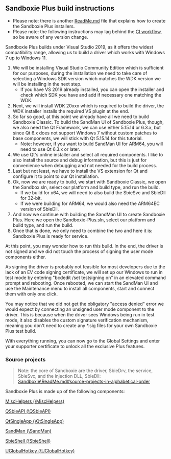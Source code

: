 ## Sandboxie Plus build instructions

- Please note: there is another [ReadMe.md](../Installer/ReadMe.md) file that explains how to create the Sandboxie Plus installers.
- Please note: the following instructions may lag behind the [CI workflow](../.github/workflows/main.yml), so be aware of any version change.

Sandboxie Plus builds under Visual Studio 2019, as it offers the widest compatibility range, allowing us to build a driver which works with Windows 7 up to Windows 11.

1) We will be installing Visual Studio Community Edition which is sufficient for our purposes, during the installation we need to take care of selecting a Windows SDK version which matches the WDK version we will be installing in the next step.
	- If you have VS 2019 already installed, you can open the installer and check which SDK you have and add if necessary one matching the WDK.
2) Next, we will install WDK 20xxx which is required to build the driver, the WDK installer installs the required VS plugin at the end.
3) So far so good, at this point we already have all we need to build Sandboxie Classic. To build the SandMan UI of Sandboxie Plus, though, we also need the Qt Framework, we can use either 5.15.14 or 6.3.x, but since Qt 6.x does not support Windows 7 without custom patches to base components, we will stick with Qt 5.15.14 for this tutorial.
	- Note: however, if you want to build SandMan UI for ARM64, you will need to use Qt 6.3.x or later.
4) We use Qt's online installer and select all required components. I like to also install the source and debug information, but this is just for convenience when debugging and not needed for the build process.
5) Last but not least, we have to install the VS extension for Qt and configure it to point to our Qt installation.
6) Ok, now we are ready to build, we start with Sandboxie Classic, we open the Sandbox.sln, select our platform and build type, and run the build.
	- If we build for x64, we will need to also build the SbieSvc and SbieDll for 32-bit.
	- If we were building for ARM64, we would also need the ARM64EC version of SbieDll.
7) And now we continue with building the SandMan UI to create Sandboxie Plus. Here we open the Sandboxie-Plus.sln, select our platform and build type, and run the build.
8) Once that is done, we only need to combine the two and here it is: Sandboxie Plus is ready for service.

At this point, you may wonder how to run this build. In the end, the driver is not signed and we did not touch the process of signing the user mode components either.

As signing the driver is probably not feasible for most developers due to the lack of an EV code signing certificate, we will set up our Windows to run in test mode by entering "bcdedit /set testsigning on" in an elevated command prompt and rebooting. Once rebooted, we can start the SandMan UI and use the Maintenance menu to install all components, start and connect them with only one click.

You may notice that we did not get the obligatory "access denied" error we would expect by connecting an unsigned user mode component to the driver. This is because when the driver sees Windows being run in test mode, it also disables the custom signature verification mechanism, meaning you don't need to create any *.sig files for your own Sandboxie Plus test build.

With everything running, you can now go to the Global Settings and enter your supporter certificate to unlock all the exclusive Plus features.

### Source projects

> Note: the core of Sandboxie are the driver, SbieDrv, the service, SbieSvc, and the injection DLL, SbieDll:
[Sandboxie\ReadMe.md#source-projects-in-alphabetical-order](../Sandboxie/ReadMe.md#source-projects-in-alphabetical-order)

Sandboxie Plus is made up of the following components:

[MiscHelpers (\MiscHelpers)](./MiscHelpers)

[QSbieAPI (\QSbieAPI)](./QSbieAPI)

[QtSingleApp (\QtSingleApp)](./QtSingleApp)

[SandMan (\SandMan)](./SandMan)

[SbieShell (\SbieShell)](./SbieShell)

[UGlobalHotkey (\UGlobalHotkey)](./UGlobalHotkey)
